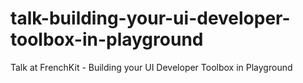 # talk-building-your-ui-developer-toolbox-in-playground
Talk at FrenchKit - Building your UI Developer Toolbox in Playground


